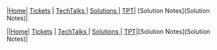 |[Home](.)| [Tickets](Tickets) | [TechTalks ](TechTalks)| [Solutions ](Solutions)| [TPT](TPT)| [Solution Notes](Solution Notes)|

||[Home](.)| [Tickets](Tickets) | [TechTalks ](TechTalks)| [Solutions ](Solutions)| [TPT](TPT)|[Solution Notes](Solution Notes)|
